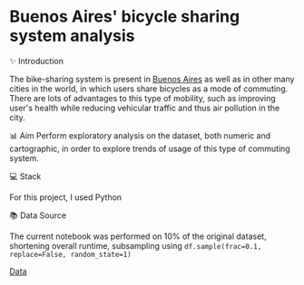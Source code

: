 # Buenos Aires' bicycle sharing system analysis

✨ Introduction

The bike-sharing system is present in [Buenos Aires](https://es.wikipedia.org/wiki/Buenos_Aires) as well as in other many cities in the world, in which users share bicycles as a mode of commuting. There are lots of advantages to this type of mobility, such as improving user's health while reducing vehicular traffic and thus air pollution in the city. 

📊 Aim
Perform exploratory analysis on the dataset, both numeric and cartographic, in order to explore trends of usage of this type of commuting system. 

💻 Stack

For this project, I used Python

📚 Data Source

The current notebook was performed on 10% of the original dataset, shortening overall runtime, subsampling using `df.sample(frac=0.1, replace=False, random_state=1)`

[Data](https://data.buenosaires.gob.ar/dataset/bicicletas-publicas) 
